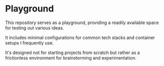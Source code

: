 # Playground

This repository serves as a playground, providing a readily available space for testing out various ideas.

It includes minimal configurations for common tech stacks and container setups I frequently use.

It's designed not for starting projects from scratch but rather as a frictionless environment for brainstorming and experimentation.
